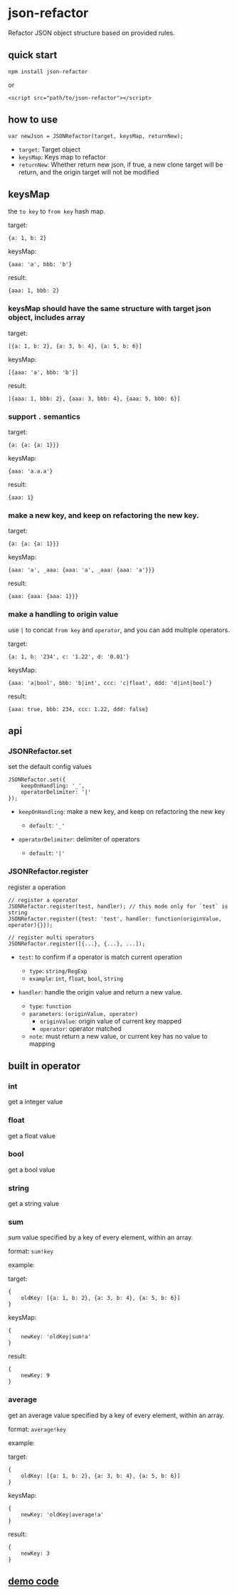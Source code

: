 # json-refactor

Refactor JSON object structure based on provided rules.

## quick start

```
npm install json-refactor
```

or 

```
<script src="path/to/json-refactor"></script>
```

## how to use

```
var newJson = JSONRefactor(target, keysMap, returnNew);
```

* `target`: Target object
* `keysMap`: Keys map to refactor
* `returnNew`: Whether return new json, if true, a new clone target will be return, and the origin target will not be modified 

## keysMap

the `to key` to `from key` hash map.

target: 

```
{a: 1, b: 2}
```

keysMap: 

```
{aaa: 'a', bbb: 'b'}
```

result: 

```
{aaa: 1, bbb: 2}
```

### keysMap should have the same structure with target json object, includes array

target: 

```
[{a: 1, b: 2}, {a: 3, b: 4}, {a: 5, b: 6}]
```

keysMap: 

```
[{aaa: 'a', bbb: 'b'}]
```

result:
 
```
[{aaa: 1, bbb: 2}, {aaa: 3, bbb: 4}, {aaa: 5, bbb: 6}]
```

### support `.` semantics

target: 

```
{a: {a: {a: 1}}}
```

keysMap: 

```
{aaa: 'a.a.a'}
```

result: 

```
{aaa: 1}
```

### make a new key, and keep on refactoring the new key.

target: 

```
{a: {a: {a: 1}}}
```

keysMap: 

```
{aaa: 'a', _aaa: {aaa: 'a', _aaa: {aaa: 'a'}}}
```

result: 

```
{aaa: {aaa: {aaa: 1}}}
```

### make a handling to origin value

use `|` to concat `from key` and `operator`, and you can add  multiple operators.

target: 

```
{a: 1, b: '234', c: '1.22', d: '0.01'}
```

keysMap: 

```
{aaa: 'a|bool', bbb: 'b|int', ccc: 'c|float', ddd: 'd|int|bool'}
```

result: 

```
{aaa: true, bbb: 234, ccc: 1.22, ddd: false}
```

## api

### JSONRefactor.set

set the default config values

```
JSONRefactor.set({
    keepOnHandling: '_',
    operatorDelimiter: '|'
});
```

* `keepOnHandling`: make a new key, and keep on refactoring the new key
    - `default`: `'_'`

* `operatorDelimiter`: delimiter of operators
    - `default`: `'|'`

### JSONRefactor.register

register a operation

```
// register a operator
JSONRefactor.register(test, handler); // this mode only for `test` is string
JSONRefactor.register({test: 'test', handler: function(originValue, operator){}});

// register multi operators
JSONRefactor.register([{...}, {...}, ...]);
```

* `test`: to confirm if a operator is match current operation
    - `type`: `string/RegExp`
    - `example`: `int`, `float`, `bool`, `string`

* `handler`: handle the origin value and return a new value.
    - `type`: `function`
    - `parameters`: `(originValue, operator)`
        - `originValue`: origin value of current key mapped
        - `operator`: operator matched
    - `note`: must return a new value, or current key has no value to mapping
    
## built in operator

### int

get a integer value

### float

get a float value

### bool

get a bool value

### string

get a string value

### sum

sum value specified by a key of every element, within an array.
 
format: `sum!key`

example: 

target: 

```
{
    oldKey: [{a: 1, b: 2}, {a: 3, b: 4}, {a: 5, b: 6}]
}
```

keysMap: 

```
{
    newKey: 'oldKey|sum!a'
}
```

result:
 
```
{
    newKey: 9
}
```

### average

get an average value specified by a key of every element, within an array.
 
format: `average!key`

example: 

target: 

```
{
    oldKey: [{a: 1, b: 2}, {a: 3, b: 4}, {a: 5, b: 6}]
}
```

keysMap: 

```
{
    newKey: 'oldKey|average!a'
}
```

result:
 
```
{
    newKey: 3
}
```

## [demo code](./example)